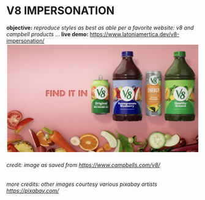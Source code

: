 # V8 IMPERSONATION

**objective:** _reproduce styles as best as able per a favorite website: v8 and campbell products_
... **live demo:** https://www.latoniamertica.dev/v8-impersonation/
![v8 rocks warm on a long smooth drive](images/V8-endcard-original.png)

###### credit: image as saved from https://www.campbells.com/v8/

###### more credits: other images courtesy various pixabay artists https://pixabay.com/
